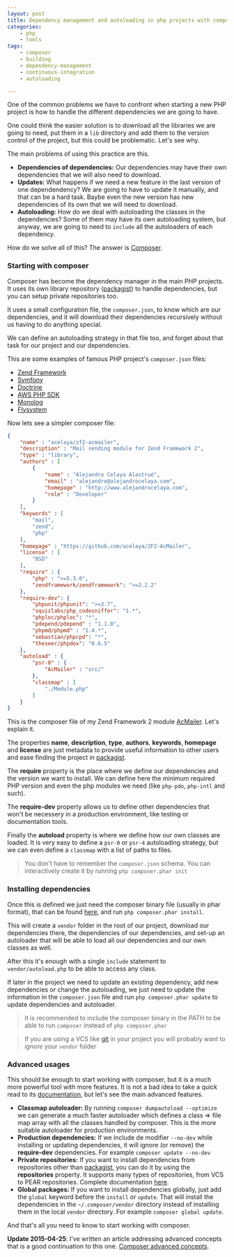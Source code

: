 ```yaml
---
layout: post
title: Dependency management and autoloading in php projects with composer
categories:
    - php
    - tools
tags:
    - composer
    - building
    - dependency-management
    - continuous-integration
    - autoloading

---
```


One of the common problems we have to confront when starting a new PHP project is how to handle the different dependencies we are going to have.

One could think the easier solution is to download all the libraries we are going to need, put them in a `lib` directory and add them to the version control of the project, but this could be problematic. Let's see why.

The main problems of using this practice are this.

* **Dependencies of dependencies:** Our dependencies may have their own dependencies that we will also need to download.
* **Updates:** What happens if we need a new feature in the last version of one dependendency? We are going to have to update it manually, and that can be a hard task. Baybe even the new version has new dependencies of its own that we will need to download.
* **Autoloading:** How do we deal with autoloading the classes in the dependencies? Some of them may have its own autoloading system, but anyway, we are going to need to `include` all the autoloaders of each dependency.

How do we solve all of this? The answer is [Composer](http://getcomposer.org).

### Starting with composer

Composer has become the dependency manager in the main PHP projects. It uses its own library repository ([packagist](https://packagist.org/)) to handle dependencies, but you can setup private repositories too.

It uses a small configuration file, the `composer.json`, to know which are our dependencies, and it will download their dependencies recursively without us having to do anything special.

We can define an autoloading strategy in that file too, and forget about that task for our project and our dependencies.

This are some examples of famous PHP project's `composer.json` files:

* [Zend Framework](https://github.com/zendframework/zf2/blob/master/composer.json)
* [Symfony](https://github.com/symfony/symfony/blob/master/composer.json)
* [Doctrine](https://github.com/doctrine/doctrine2/blob/master/composer.json)
* [AWS PHP SDK](https://github.com/aws/aws-sdk-php/blob/master/composer.json)
* [Monolog](https://github.com/Seldaek/monolog/blob/master/composer.json)
* [Flysystem](https://github.com/thephpleague/flysystem/blob/master/composer.json)

Now lets see a simpler composer file:

~~~json
{
    "name" : "acelaya/zf2-acmailer",
    "description" : "Mail sending module for Zend Framework 2",
    "type" : "library",
    "authors" : [
        {
            "name" : "Alejandro Celaya Alastrué",
            "email" : "alejandro@alejandrocelaya.com",
            "homepage" : "http://www.alejandrocelaya.com",
            "role" : "Developer"
        }
    ],
    "keywords" : [
        "mail",
        "zend",
        "php"
    ],
    "homepage" : "https://github.com/acelaya/ZF2-AcMailer",
    "license" : [
        "BSD"
    ],
    "require" : {
        "php" : ">=5.3.0",
        "zendframework/zendframework": ">=2.2.2"
    },
    "require-dev": {
        "phpunit/phpunit": ">=3.7",
        "squizlabs/php_codesniffer": "1.*",
        "phploc/phploc": "*",
        "pdepend/pdepend" : "1.1.0",
        "phpmd/phpmd" : "1.4.*",
        "sebastian/phpcpd": "*",
        "theseer/phpdox": "0.6.5"
    },
    "autoload" : {
        "psr-0" : {
            "AcMailer" : "src/"
        },
        "classmap" : [
            "./Module.php"
        ]
    }
}
~~~

This is the composer file of my Zend Framework 2 module [AcMailer](https://github.com/acelaya/ZF2-AcMailer). Let's explain it.

The properties **name**, **description**, **type**, **authors**, **keywords**, **homepage** and **license** are just metadata to provide useful information to other users and ease finding the project in [packagist](https://packagist.org/).

The **require** property is the place where we define our dependencies and the version we want to install. We can define here the minimum required PHP version and even the php modules we need (like `php-pdo`, `php-intl` and such).

The **require-dev** property allows us to define other dependencies that won't be necessery in a production environment, like testing or documentation tools.

Finally the **autoload** property is where we define how our own classes are loaded. It is very easy to define a `psr-0` or `psr-4` autoloading strategy, but we can even define a `classmap` with a list of paths to files.

<blockquote>You don't have to remember the <code>composer.json</code> schema. You can interactively create it by running <code>php composer.phar init</code>
</blockquote>

### Installing dependencies

Once this is defined we just need the composer binary file (usually in phar format), that can be found [here](https://getcomposer.org/download/), and run `php composer.phar install`.

This will create a `vendor` folder in the root of our project, download our dependencies there, the dependencies of our dependencies, and set-up an autoloader that will be able to load all our dependencies and our own classes as well.

After this it's enough with a single `include` statement to `vendor/autoload.php` to be able to access any class.

If later in the project we need to update an existing dependency, add new dependencies or change the autoloading, we just need to update the information in the `composer.json` file and run `php composer.phar update` to update dependencies and autoloader.

<blockquote>It is recommended to include the composer binary in the PATH to be able to run <code>composer</code> instead of <code>php composer.phar</code>
</blockquote>

<blockquote>If you are using a VCS like <a href="https://git-scm.com/">git</a> in your project you will probably want to <i>ignore</i> your <code>vendor</code> folder
</blockquote>

### Advanced usages

This should be enough to start working with composer, but it is a much more powerful tool with more features. It is not a bad idea to take a quick read to its [documentation](https://getcomposer.org/doc/), but let's see the main advanced features.

* **Classmap autoloader:** By running `composer dumpautoload --optimize` we can generate a much faster autoloader which defines a class => file map array with all the classes handled by composer. This is the more suitable autoloader for production environments.
* **Production dependencies:** If we include de modifier `--no-dev` while installing or updating dependencies, it will ignore (or remove) the **require-dev** dependencies. For example `composer update --no-dev`
* **Private repositories:** If you want to install dependencies from repositories other than [packagist](https://packagist.org/), you can do it by using the **repositories** property. It supports many types of repositories, from VCS to PEAR repositories. Complete documentation [here](https://getcomposer.org/doc/05-repositories.md).
* **Global packages:** If you want to install dependencies globally, just add the `global` keyword before the `install` or `update`. That will install the dependencies in the `~/.composer/vendor` directory instead of installing them in the local `vendor` directory. For example `composer global update`.

And that's all you need to know to start working with composer.

**Update 2015-04-25**: I've written an article addressing advanced concepts that is a good continuation to this one. [Composer advanced concepts](https://blog.alejandrocelaya.com/2015/04/25/composer-advanced-concepts/).
